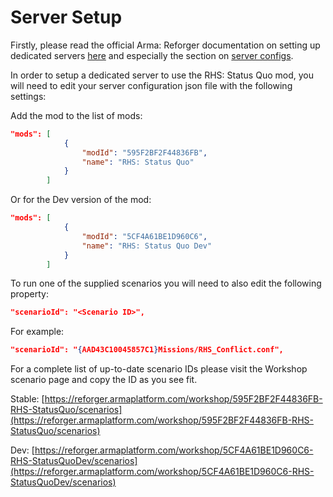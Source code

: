 # Server Setup

Firstly, please read the official Arma: Reforger documentation on setting up dedicated servers [here](https://community.bistudio.com/wiki/Arma\_Reforger:Server\_Hosting) and especially the section on [server configs](https://community.bistudio.com/wiki/Arma\_Reforger:Server\_Config).

In order to setup a dedicated server to use the RHS: Status Quo mod, you will need to edit your server configuration json file with the following settings:

Add the mod to the list of mods:

```json
"mods": [
            {
                "modId": "595F2BF2F44836FB",
                "name": "RHS: Status Quo"
            }
        ]
```

Or for the Dev version of the mod:

```json
"mods": [
            {
                "modId": "5CF4A61BE1D960C6",
                "name": "RHS: Status Quo Dev"
            }
        ]
```

To run one of the supplied scenarios you will need to also edit the following property:

```json
"scenarioId": "<Scenario ID>",
```

For example:

```json
"scenarioId": "{AAD43C10045857C1}Missions/RHS_Conflict.conf",
```

For a complete list of up-to-date scenario IDs please visit the Workshop scenario page and copy the ID as you see fit.

Stable: [https://reforger.armaplatform.com/workshop/595F2BF2F44836FB-RHS-StatusQuo/scenarios](https://reforger.armaplatform.com/workshop/595F2BF2F44836FB-RHS-StatusQuo/scenarios)

Dev: [https://reforger.armaplatform.com/workshop/5CF4A61BE1D960C6-RHS-StatusQuoDev/scenarios](https://reforger.armaplatform.com/workshop/5CF4A61BE1D960C6-RHS-StatusQuoDev/scenarios)

